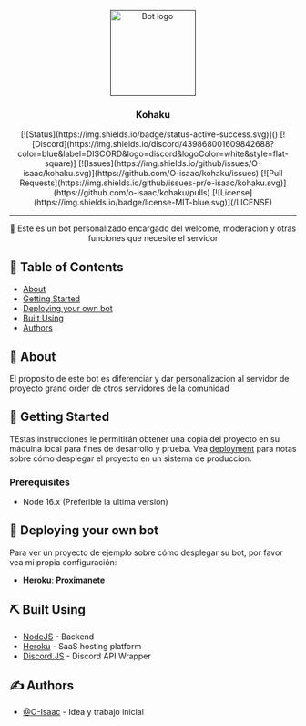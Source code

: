 <p align="center">
  <a href="" rel="noopener">
 <img width=150px height=150px src="https://i.imgur.com/YsNLH6X.png" alt="Bot logo"></a>
</p>

<h3 align="center">Kohaku</h3>

<div align="center">
[![Status](https://img.shields.io/badge/status-active-success.svg)]()
[![Discord](https://img.shields.io/discord/439868001609842688?color=blue&label=DISCORD&logo=discord&logoColor=white&style=flat-square)]
[![Issues](https://img.shields.io/github/issues/O-isaac/kohaku.svg)](https://github.com/O-isaac/kohaku/issues)
[![Pull Requests](https://img.shields.io/github/issues-pr/o-isaac/kohaku.svg)](https://github.com/o-isaac/kohaku/pulls)
[![License](https://img.shields.io/badge/license-MIT-blue.svg)](/LICENSE)
</div>

---

<p align="center"> 🤖 Este es un bot personalizado encargado del welcome, moderacion y otras funciones que necesite el servidor
    <br> 
</p>

## 📝 Table of Contents

- [About](#proposito)
- [Getting Started](#about)
- [Deploying your own bot](#deployment)
- [Built Using](#built_using)
- [Authors](#authors)

## 🧐 About <a name = "about"></a>

El proposito de este bot es diferenciar y dar personalizacion al
servidor de proyecto grand order de otros servidores de la comunidad

## 🏁 Getting Started <a name = "getting_started"></a>

TEstas instrucciones le permitirán obtener una copia del proyecto en su máquina local para fines de desarrollo y prueba. Vea [deployment](#deployment) para notas sobre cómo desplegar el proyecto en un sistema de produccion.

### Prerequisites

- Node 16.x (Preferible la ultima version)

## 🚀 Deploying your own bot <a name = "deployment"></a>

Para ver un proyecto de ejemplo sobre cómo desplegar su bot, por favor vea mi propia configuración:

- **Heroku**: **Proximanete**

## ⛏️ Built Using <a name = "built_using"></a>

- [NodeJS](https://nodejs.org/es/) - Backend
- [Heroku](https://www.heroku.com/) - SaaS hosting platform
- [Discord.JS](https://discord.js.org) - Discord API Wrapper

## ✍️ Authors <a name = "authors"></a>

- [@O-Isaac](https://github.com/O-Isaac) - Idea y trabajo inicial
